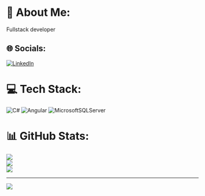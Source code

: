 # 💫 About Me:

Fullstack developer

## 🌐 Socials:

[![LinkedIn](https://img.shields.io/badge/LinkedIn-%230077B5.svg?logo=linkedin&logoColor=white)](https://linkedin.com/in/https://www.linkedin.com/in/eren-g%C3%BCler-26b1b485/)

# 💻 Tech Stack:

![C#](https://img.shields.io/badge/c%23-%23239120.svg?style=for-the-badge&logo=csharp&logoColor=white) ![Angular](https://img.shields.io/badge/angular-%23DD0031.svg?style=for-the-badge&logo=angular&logoColor=white) ![MicrosoftSQLServer](https://img.shields.io/badge/Microsoft%20SQL%20Server-CC2927?style=for-the-badge&logo=microsoft%20sql%20server&logoColor=white)

# 📊 GitHub Stats:

![](https://github-readme-stats.vercel.app/api?username=ereng94&theme=dark&hide_border=false&include_all_commits=true&count_private=true)<br/>
![](https://nirzak-streak-stats.vercel.app/?user=ereng94&theme=dark&hide_border=false)<br/>
![](https://github-readme-stats.vercel.app/api/top-langs/?username=ereng94&theme=dark&hide_border=false&include_all_commits=true&count_private=true&layout=compact)

---

[![](https://visitcount.itsvg.in/api?id=ereng94&icon=0&color=0)](https://visitcount.itsvg.in)

<!-- Proudly created with GPRM ( https://gprm.itsvg.in ) -->

